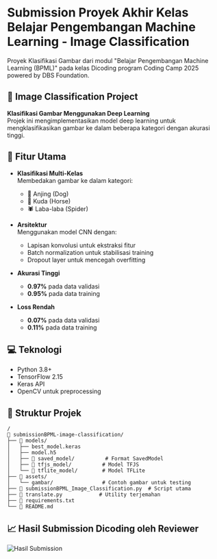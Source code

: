 # Submission Proyek Akhir Kelas Belajar Pengembangan Machine Learning - Image Classification
Proyek Klasifikasi Gambar dari modul "Belajar Pengembangan Machine Learning (BPML)" pada kelas Dicoding program Coding Camp 2025 powered by DBS Foundation.

## 📸 Image Classification Project

**Klasifikasi Gambar Menggunakan Deep Learning**  
Projek ini mengimplementasikan model deep learning untuk mengklasifikasikan gambar ke dalam beberapa kategori dengan akurasi tinggi.

## 🚀 Fitur Utama
- **Klasifikasi Multi-Kelas**  
  Membedakan gambar ke dalam kategori: 
  - 🐶 Anjing (Dog)
  - 🐴 Kuda (Horse)
  - 🕷️ Laba-laba (Spider)

- **Arsitektur**  
  Menggunakan model CNN dengan:
  - Lapisan konvolusi untuk ekstraksi fitur
  - Batch normalization untuk stabilisasi training
  - Dropout layer untuk mencegah overfitting

- **Akurasi Tinggi**  
  - **0.97%** pada data validasi
  - **0.95%** pada data training

- **Loss Rendah**  
  - **0.07%** pada data validasi
  - **0.11%** pada data training

## 💻 Teknologi
- Python 3.8+
- TensorFlow 2.15
- Keras API
- OpenCV untuk preprocessing

## 📂 Struktur Projek
```
/
📁 submissionBPML-image-classification/
├── 📁 models/
│   ├── best_model.keras
│   ├── model.h5
│   ├── 📁 saved_model/          # Format SavedModel
│   ├── 📁 tfjs_model/          # Model TFJS
│   └── 📁 tflite_model/        # Model TFLite
├── 📁 assets/
│   └── gambar/                # Contoh gambar untuk testing
├── 📄 submissionBPML_Image_Classification.py  # Script utama
├── 📄 translate.py            # Utility terjemahan
├── 📄 requirements.txt
└── 📄 README.md
```

## 📈 Hasil Submission Dicoding oleh Reviewer
![Hasil Submission](gambar/download.png)

